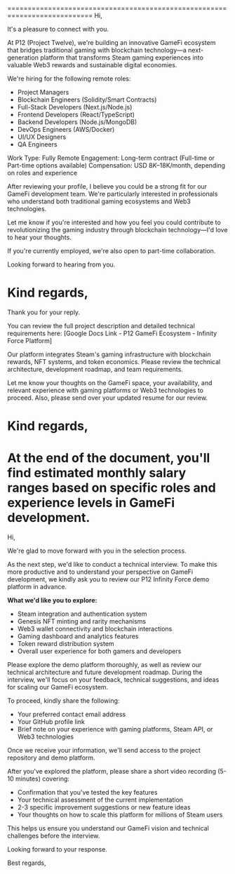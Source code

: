===========================================================================
Hi,

It's a pleasure to connect with you.

At P12 (Project Twelve), we're building an innovative GameFi ecosystem that bridges traditional gaming with blockchain technology—a next-generation platform that transforms Steam gaming experiences into valuable Web3 rewards and sustainable digital economies.

We're hiring for the following remote roles:
* Project Managers
* Blockchain Engineers (Solidity/Smart Contracts)
* Full-Stack Developers (Next.js/Node.js)
* Frontend Developers (React/TypeScript)
* Backend Developers (Node.js/MongoDB)
* DevOps Engineers (AWS/Docker)
* UI/UX Designers
* QA Engineers

Work Type: Fully Remote
Engagement: Long-term contract (Full-time or Part-time options available)
Compensation: USD $8K–$18K/month, depending on roles and experience

After reviewing your profile, I believe you could be a strong fit for our GameFi development team. We're particularly interested in professionals who understand both traditional gaming ecosystems and Web3 technologies.

Let me know if you're interested and how you feel you could contribute to revolutionizing the gaming industry through blockchain technology—I'd love to hear your thoughts.

If you're currently employed, we're also open to part-time collaboration.

Looking forward to hearing from you.

Kind regards,
=========================================================================== 

Thank you for your reply.

You can review the full project description and detailed technical requirements here:
[Google Docs Link - P12 GameFi Ecosystem - Infinity Force Platform]

Our platform integrates Steam's gaming infrastructure with blockchain rewards, NFT systems, and token economics. Please review the technical architecture, development roadmap, and team requirements.

Let me know your thoughts on the GameFi space, your availability, and relevant experience with gaming platforms or Web3 technologies to proceed. Also, please send over your updated resume for our review.

Kind regards,
===========================================================================

At the end of the document, you'll find estimated monthly salary ranges based on specific roles and experience levels in GameFi development.
===========================================================================

Hi,

We're glad to move forward with you in the selection process.

As the next step, we'd like to conduct a technical interview. To make this more productive and to understand your perspective on GameFi development, we kindly ask you to review our P12 Infinity Force demo platform in advance.

**What we'd like you to explore:**
* Steam integration and authentication system
* Genesis NFT minting and rarity mechanisms  
* Web3 wallet connectivity and blockchain interactions
* Gaming dashboard and analytics features
* Token reward distribution system
* Overall user experience for both gamers and developers

Please explore the demo platform thoroughly, as well as review our technical architecture and future development roadmap. During the interview, we'll focus on your feedback, technical suggestions, and ideas for scaling our GameFi ecosystem.

To proceed, kindly share the following:
* Your preferred contact email address
* Your GitHub profile link
* Brief note on your experience with gaming platforms, Steam API, or Web3 technologies

Once we receive your information, we'll send access to the project repository and demo platform.

After you've explored the platform, please share a short video recording (5-10 minutes) covering:
* Confirmation that you've tested the key features
* Your technical assessment of the current implementation
* 2-3 specific improvement suggestions or new feature ideas
* Your thoughts on how to scale this platform for millions of Steam users

This helps us ensure you understand our GameFi vision and technical challenges before the interview.

Looking forward to your response.

Best regards,
